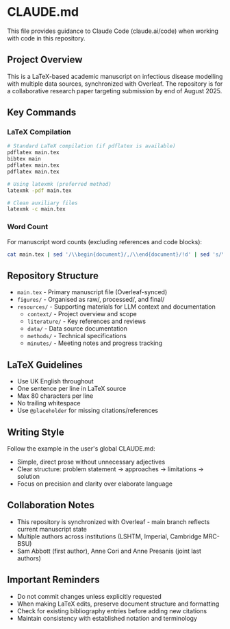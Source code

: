 # CLAUDE.md

This file provides guidance to Claude Code (claude.ai/code) when working with code in this repository.

## Project Overview

This is a LaTeX-based academic manuscript on infectious disease modelling with multiple data sources, synchronized with Overleaf. The repository is for a collaborative research paper targeting submission by end of August 2025.

## Key Commands

### LaTeX Compilation
```bash
# Standard LaTeX compilation (if pdflatex is available)
pdflatex main.tex
bibtex main
pdflatex main.tex
pdflatex main.tex

# Using latexmk (preferred method)
latexmk -pdf main.tex

# Clean auxiliary files
latexmk -c main.tex
```

### Word Count
For manuscript word counts (excluding references and code blocks):
```bash
cat main.tex | sed '/\\begin{document}/,/\\end{document}/!d' | sed 's/\\[^{]*{[^}]*}//g' | sed 's/\\[^{]*{//g' | sed 's/}//g' | wc -w
```

## Repository Structure

- `main.tex` - Primary manuscript file (Overleaf-synced)
- `figures/` - Organised as raw/, processed/, and final/
- `resources/` - Supporting materials for LLM context and documentation
  - `context/` - Project overview and scope
  - `literature/` - Key references and reviews  
  - `data/` - Data source documentation
  - `methods/` - Technical specifications
  - `minutes/` - Meeting notes and progress tracking

## LaTeX Guidelines

- Use UK English throughout
- One sentence per line in LaTeX source
- Max 80 characters per line
- No trailing whitespace
- Use `@placeholder` for missing citations/references

## Writing Style

Follow the example in the user's global CLAUDE.md:
- Simple, direct prose without unnecessary adjectives
- Clear structure: problem statement → approaches → limitations → solution
- Focus on precision and clarity over elaborate language

## Collaboration Notes

- This repository is synchronized with Overleaf - main branch reflects current manuscript state
- Multiple authors across institutions (LSHTM, Imperial, Cambridge MRC-BSU)
- Sam Abbott (first author), Anne Cori and Anne Presanis (joint last authors)

## Important Reminders

- Do not commit changes unless explicitly requested
- When making LaTeX edits, preserve document structure and formatting
- Check for existing bibliography entries before adding new citations
- Maintain consistency with established notation and terminology